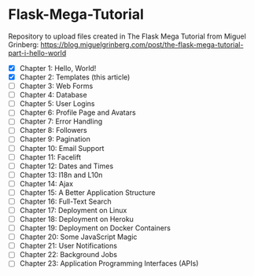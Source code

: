 # Flask-Mega-Tutorial

Repository to upload files created in The Flask Mega Tutorial from Miguel Grinberg: 
https://blog.miguelgrinberg.com/post/the-flask-mega-tutorial-part-i-hello-world

- [x] Chapter 1: Hello, World!
- [x] Chapter 2: Templates (this article)
- [ ] Chapter 3: Web Forms
- [ ] Chapter 4: Database
- [ ] Chapter 5: User Logins
- [ ] Chapter 6: Profile Page and Avatars
- [ ] Chapter 7: Error Handling
- [ ] Chapter 8: Followers
- [ ] Chapter 9: Pagination
- [ ] Chapter 10: Email Support
- [ ] Chapter 11: Facelift
- [ ] Chapter 12: Dates and Times
- [ ] Chapter 13: I18n and L10n
- [ ] Chapter 14: Ajax
- [ ] Chapter 15: A Better Application Structure
- [ ] Chapter 16: Full-Text Search
- [ ] Chapter 17: Deployment on Linux
- [ ] Chapter 18: Deployment on Heroku
- [ ] Chapter 19: Deployment on Docker Containers
- [ ] Chapter 20: Some JavaScript Magic
- [ ] Chapter 21: User Notifications
- [ ] Chapter 22: Background Jobs
- [ ] Chapter 23: Application Programming Interfaces (APIs)